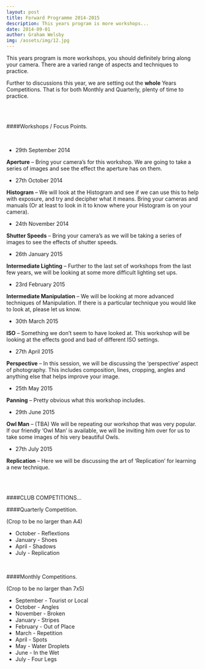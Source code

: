```yaml
---
layout: post
title: Forward Programme 2014-2015
description: This years program is more workshops...
date: 2014-09-01
author: Graham Welsby
img: /assets/img/12.jpg
---
```


This years program is more workshops, you should definitely bring along your camera. There are a varied range of aspects and techniques to practice.

Further to discussions this year, we are setting out the <b>whole</b> Years Competitions. That is for both Monthly and Quarterly, plenty of time to practice.

 
<br><br>

####Workshops / Focus Points.

<br>



* 29th September 2014

<b>Aperture</b> – Bring your camera’s for this workshop. We are going to take a series of images and see the effect the aperture has on them.

* 27th October 2014

<b>Histogram</b> – We will look at the Histogram and see if we can use this to help with exposure, and try and decipher what it means. Bring your cameras and manuals (Or at least to look in it to know where your Histogram is on your camera).

* 24th November 2014

<b>Shutter Speeds</b> – Bring your camera’s as we will be taking a series of images to see the effects of shutter speeds.

* 26th January 2015

<b>Intermediate Lighting</b> – Further to the last set of workshops from the last few years, we will be looking at some more difficult lighting set ups.

* 23rd February 2015

<b>Intermediate Manipulation</b> – We will be looking at more advanced techniques of Manipulation. If there is a particular technique you would like to look at, please let us know.

* 30th March 2015

<b>ISO</b> – Something we don’t seem to have looked at. This workshop will be looking at the effects good and bad of different ISO settings.

* 27th April 2015

<b>Perspective</b> – In this session, we will be discussing the ‘perspective’ aspect of photography. This includes composition, lines, cropping, angles and anything else that helps improve your image.

* 25th May 2015

<b>Panning</b> – Pretty obvious what this workshop includes.

* 29th June 2015

<b>Owl Man</b> – (TBA) We will be repeating our workshop that was very popular. If our friendly ‘Owl Man’ is available, we will be inviting him over for us to take some images of his very beautiful Owls.

* 27th July 2015

<b>Replication</b> – Here we will be discussing the art of ‘Replication’ for learning a new technique.

<br>
<br>




####CLUB COMPETITIONS...
<br>

####Quarterly Competition.

(Crop to be no larger than A4)

<ul>
	<li>October - Reflextions</li>
	<li>January - Shoes</li>
	<li>April - Shadows</li>
	<li>July - Replication</li>
</ul>

<br>

####Monthly Competitions.

(Crop to be no larger than 7x5)

<ul>
	<li>September - Tourist or Local</li>
	<li>October - Angles</li>
	<li>November - Broken</li>
	<li>January - Stripes</li>
	<li>February - Out of Place</li>
	<li>March - Repetition</li>
	<li>April - Spots</li>
	<li>May - Water Droplets</li>
	<li>June - In the Wet</li>
	<li>July - Four Legs</li>
</ul>
